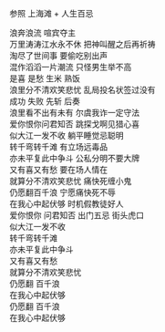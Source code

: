 参照 上海滩    +    人生百忌

浪奔浪流               喧宾夺主  
万里涛涛江水永不休      把神叫醒之后再祈祷  
淘尽了世间事           要偷吃别出声  
混作滔滔一片潮流       只怪男生举不高  
是喜 是愁             生米 熟饭  
浪里分不清欢笑悲忧     乱局投名状签过没有  
成功 失败             先斩 后奏  
浪里看不出有未有       尔虞我诈一定守法  
爱你恨你问君知否       跳探戈啊见猎心喜  
似大江一发不收         躺平睡觉忌聪明  
转千弯转千滩           有立场远毒品  
亦未平复此中争斗       公私分明不要大牌  
又有喜又有愁           要在场人情在  
就算分不清欢笑悲忧      痛快死缠小鬼  
仍愿翻百千浪           宁愿痛快死不辱  
在我心中起伏够         时机假教徒好人  
爱你恨你 问君知否      出门五忌 街头虎口  
似大江一发不收  
转千弯转千滩  
亦未平复此中争斗  
又有喜又有愁  
就算分不清欢笑悲忧  
仍愿翻 百千浪  
在我心中起伏够  
仍愿翻 百千浪  
在我心中起伏够  


